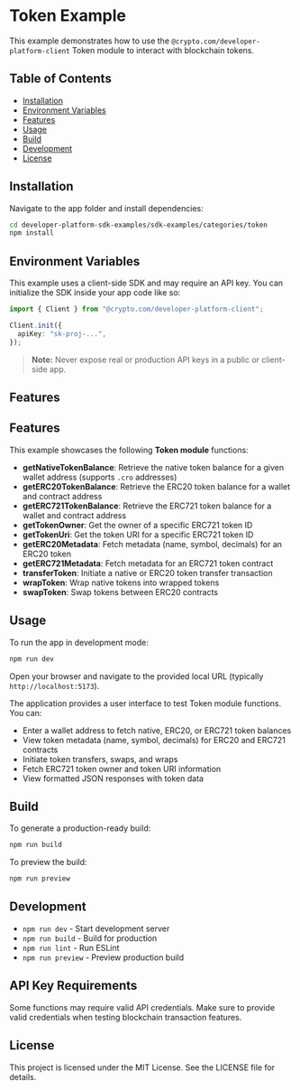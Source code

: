 # Token Example

This example demonstrates how to use the `@crypto.com/developer-platform-client` Token module to interact with blockchain tokens.

## Table of Contents

- [Installation](#installation)
- [Environment Variables](#environment-variables)
- [Features](#features)
- [Usage](#usage)
- [Build](#build)
- [Development](#development)
- [License](#license)

## Installation

Navigate to the app folder and install dependencies:

```sh
cd developer-platform-sdk-examples/sdk-examples/categories/token
npm install
```

## Environment Variables

This example uses a client-side SDK and may require an API key. You can initialize the SDK inside your app code like so:

```ts
import { Client } from "@crypto.com/developer-platform-client";

Client.init({
  apiKey: "sk-proj-...",
});
```

> **Note:** Never expose real or production API keys in a public or client-side app.

## Features

## Features

This example showcases the following **Token module** functions:

- **getNativeTokenBalance**: Retrieve the native token balance for a given wallet address (supports `.cro` addresses)
- **getERC20TokenBalance**: Retrieve the ERC20 token balance for a wallet and contract address
- **getERC721TokenBalance**: Retrieve the ERC721 token balance for a wallet and contract address
- **getTokenOwner**: Get the owner of a specific ERC721 token ID
- **getTokenUri**: Get the token URI for a specific ERC721 token ID
- **getERC20Metadata**: Fetch metadata (name, symbol, decimals) for an ERC20 token
- **getERC721Metadata**: Fetch metadata for an ERC721 token contract
- **transferToken**: Initiate a native or ERC20 token transfer transaction
- **wrapToken**: Wrap native tokens into wrapped tokens
- **swapToken**: Swap tokens between ERC20 contracts

## Usage

To run the app in development mode:

```sh
npm run dev
```

Open your browser and navigate to the provided local URL (typically `http://localhost:5173`).

The application provides a user interface to test Token module functions. You can:

- Enter a wallet address to fetch native, ERC20, or ERC721 token balances
- View token metadata (name, symbol, decimals) for ERC20 and ERC721 contracts
- Initiate token transfers, swaps, and wraps
- Fetch ERC721 token owner and token URI information
- View formatted JSON responses with token data

## Build

To generate a production-ready build:

```sh
npm run build
```

To preview the build:

```sh
npm run preview
```

## Development

- `npm run dev` - Start development server
- `npm run build` - Build for production
- `npm run lint` - Run ESLint
- `npm run preview` - Preview production build

## API Key Requirements

Some functions may require valid API credentials. Make sure to provide valid credentials when testing blockchain transaction features.

## License

This project is licensed under the MIT License. See the LICENSE file for details.
